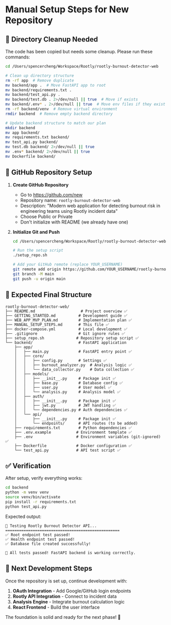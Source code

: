 # Manual Setup Steps for New Repository

## 🔧 Directory Cleanup Needed

The code has been copied but needs some cleanup. Please run these commands:

```bash
cd /Users/spencercheng/Workspace/Rootly/rootly-burnout-detector-web

# Clean up directory structure
rm -rf app  # Remove duplicate
mv backend/app .  # Move FastAPI app to root
mv backend/requirements.txt .
mv backend/test_api.py .
mv backend/test.db . 2>/dev/null || true  # Move if exists
mv backend/.env* . 2>/dev/null || true  # Move env files if they exist
rm -rf backend/venv  # Remove virtual environment
rmdir backend  # Remove empty backend directory

# Update backend structure to match our plan
mkdir backend
mv app backend/
mv requirements.txt backend/
mv test_api.py backend/
mv test.db backend/ 2>/dev/null || true
mv .env* backend/ 2>/dev/null || true
mv Dockerfile backend/
```

## 🚀 GitHub Repository Setup

1. **Create GitHub Repository**
   - Go to https://github.com/new
   - Repository name: `rootly-burnout-detector-web`
   - Description: "Modern web application for detecting burnout risk in engineering teams using Rootly incident data"
   - Choose Public or Private
   - Don't initialize with README (we already have one)

2. **Initialize Git and Push**
   ```bash
   cd /Users/spencercheng/Workspace/Rootly/rootly-burnout-detector-web
   
   # Run the setup script
   ./setup_repo.sh
   
   # Add your GitHub remote (replace YOUR_USERNAME)
   git remote add origin https://github.com/YOUR_USERNAME/rootly-burnout-detector-web.git
   git branch -M main
   git push -u origin main
   ```

## 📁 Expected Final Structure

```
rootly-burnout-detector-web/
├── README.md                    # Project overview ✅
├── GETTING_STARTED.md          # Development guide ✅
├── WEB_APP_MVP_PLAN.md         # Implementation plan ✅
├── MANUAL_SETUP_STEPS.md       # This file ✅
├── docker-compose.yml          # Local development ✅
├── .gitignore                  # Git ignore rules ✅
├── setup_repo.sh              # Repository setup script ✅
└── backend/                    # FastAPI application
    ├── app/
    │   ├── main.py             # FastAPI entry point ✅
    │   ├── core/
    │   │   ├── config.py       # Settings ✅
    │   │   ├── burnout_analyzer.py  # Analysis logic ✅
    │   │   └── data_collector.py    # Data collection ✅
    │   ├── models/
    │   │   ├── __init__.py     # Package init ✅
    │   │   ├── base.py         # Database config ✅
    │   │   ├── user.py         # User model ✅
    │   │   └── analysis.py     # Analysis model ✅
    │   ├── auth/
    │   │   ├── __init__.py     # Package init ✅
    │   │   ├── jwt.py          # JWT handling ✅
    │   │   └── dependencies.py # Auth dependencies ✅
    │   └── api/
    │       ├── __init__.py     # Package init ✅
    │       └── endpoints/      # API routes (to be added)
    ├── requirements.txt        # Python dependencies ✅
    ├── .env.example           # Environment template ✅
    ├── .env                   # Environment variables (git-ignored) ✅
    ├── Dockerfile             # Docker configuration ✅
    └── test_api.py            # API test script ✅
```

## ✅ Verification

After setup, verify everything works:

```bash
cd backend
python -m venv venv
source venv/bin/activate
pip install -r requirements.txt
python test_api.py
```

Expected output:
```
🚀 Testing Rootly Burnout Detector API...
==================================================
✅ Root endpoint test passed!
✅ Health endpoint test passed!
✅ Database file created successfully!

🎉 All tests passed! FastAPI backend is working correctly.
```

## 🎯 Next Development Steps

Once the repository is set up, continue development with:

1. **OAuth Integration** - Add Google/GitHub login endpoints
2. **Rootly API Integration** - Connect to incident data
3. **Analysis Engine** - Integrate burnout calculation logic
4. **React Frontend** - Build the user interface

The foundation is solid and ready for the next phase! 🚀